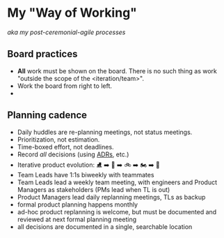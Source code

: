 # My "Way of Working"
_aka my post-ceremonial-agile processes_

## Board practices

- **All** work must be shown on the board. There is no such thing as work "outside the scope of the <iteration/team>".
- Work the board from right to left. 
- 

## Planning cadence

- Daily huddles are re-planning meetings, not status meetings.
- Prioritization, not estimation.
- Time-boxed effort, not deadlines.
- Record *all* decisions (using [ADRs](adrs.md), etc.)
- Iterative product evolution: :ice_skate: :arrow_right: :kick_scooter: :arrow_right: :bike: :arrow_right: :motorcycle: :arrow_right: :car:
- Team Leads have 1:1s biweekly with teammates  
- Team Leads lead a weekly team meeting, with engineers and Product Managers as stakeholders (PMs lead when TL is out)  
- Product Managers lead daily replanning meetings, TLs as backup  
- formal product planning happens monthly  
- ad-hoc product replanning is welcome, but must be documented and reviewed at next formal planning meeting  
- all decisions are documented in a single, searchable location
<!--stackedit_data:
eyJoaXN0b3J5IjpbNzc2NDE1MjcyLC0yMTIyMzA4MDIzLC00Mj
YxNDk0ODUsLTkxNTg2MjMzNCwxODIyOTI0ODM0XX0=
-->